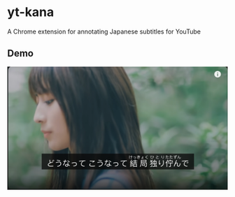 # yt-kana

A Chrome extension for annotating Japanese subtitles for YouTube

## Demo

![demo](./demo.png)
